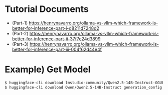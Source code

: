 # Tutorial Documents

- (Part-1) https://henrynavarro.org/ollama-vs-vllm-which-framework-is-better-for-inference-part-i-d8211d7248d2
- (Part-2) https://henrynavarro.org/ollama-vs-vllm-which-framework-is-better-for-inference-part-ii-37f7e24d3899
- (Part-3) https://henrynavarro.org/ollama-vs-vllm-which-framework-is-better-for-inference-part-iii-004f62d44e4f

# Example) Get Model

```bash
$ huggingface-cli download lmstudio-community/Qwen2.5-14B-Instruct-GGUF Qwen2.5-14B-Instruct-Q4_K_M.gguf --local-dir ./models/Qwen2.5-14B-Instruct/ 
$ huggingface-cli download Qwen/Qwen2.5-14B-Instruct generation_config.json --local-dir ./config
```
